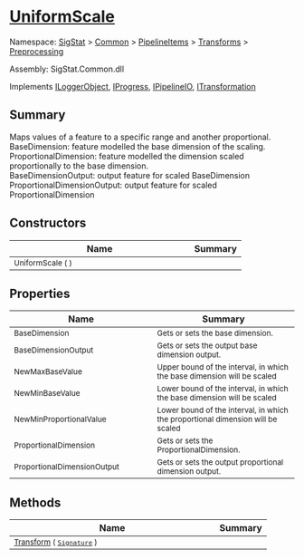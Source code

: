 # [UniformScale](./UniformScale.md)

Namespace: [SigStat]() > [Common](./../../../README.md) > [PipelineItems]() > [Transforms]() > [Preprocessing](./README.md)

Assembly: SigStat.Common.dll

Implements [ILoggerObject](./../../../ILoggerObject.md), [IProgress](./../../../Helpers/IProgress.md), [IPipelineIO](./../../../Pipeline/IPipelineIO.md), [ITransformation](./../../../ITransformation.md)

## Summary
Maps values of a feature to a specific range and another proportional.  <br>BaseDimension: feature modelled the base dimension of the scaling. <br>ProportionalDimension: feature modelled the dimension scaled proportionally to the base dimension. <br>BaseDimensionOutput: output feature for scaled BaseDimension<br>ProportionalDimensionOutput: output feature for scaled ProportionalDimension

## Constructors

| Name | Summary | 
| --- | --- | 
| <sub>UniformScale (  )</sub><img width=200>| <sub></sub>| <br>


## Properties

| Name | Summary | 
| --- | --- | 
| <sub>BaseDimension</sub><img width=200>| <sub>Gets or sets the base dimension.</sub>| <br>
| <sub>BaseDimensionOutput</sub><img width=200>| <sub>Gets or sets the output base dimension output.</sub>| <br>
| <sub>NewMaxBaseValue</sub><img width=200>| <sub>Upper bound of the interval, in which the base dimension will be scaled</sub>| <br>
| <sub>NewMinBaseValue</sub><img width=200>| <sub>Lower bound of the interval, in which the base dimension will be scaled</sub>| <br>
| <sub>NewMinProportionalValue</sub><img width=200>| <sub>Lower bound of the interval, in which the proportional dimension will be scaled</sub>| <br>
| <sub>ProportionalDimension</sub><img width=200>| <sub>Gets or sets the ProportionalDimension.</sub>| <br>
| <sub>ProportionalDimensionOutput</sub><img width=200>| <sub>Gets or sets the output proportional dimension output.</sub>| <br>


## Methods

| Name | Summary | 
| --- | --- | 
| <sub>[Transform](./Methods/UniformScale-100663886.md) ( [`Signature`](./../../../Signature.md) )</sub><img width=200>| <sub></sub>| <br>


